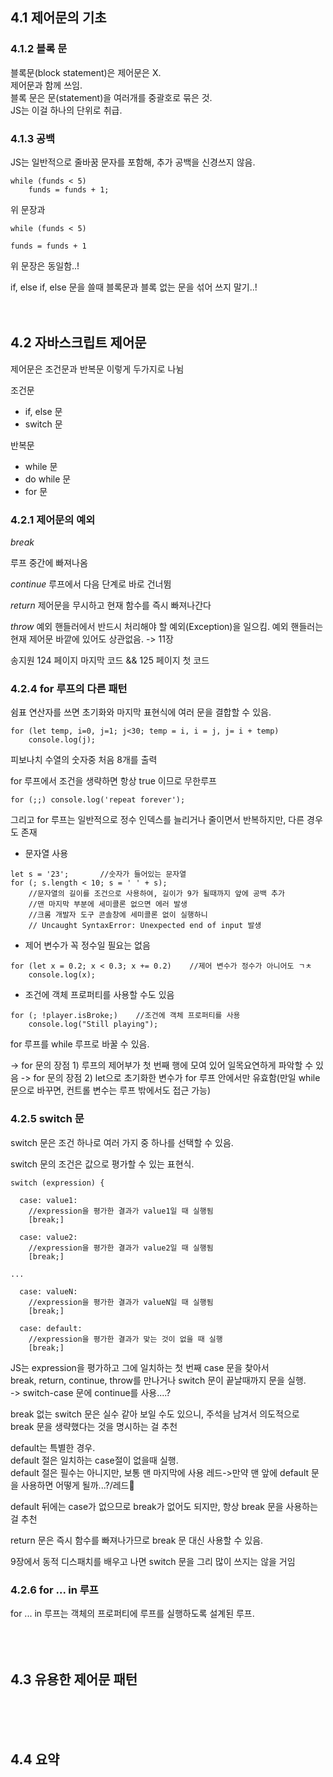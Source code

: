 ## 4.1 제어문의 기초


### 4.1.2 블록 문

블록문(block statement)은 제어문은 X.  
제어문과 함께 쓰임.  
블록 문은 문(statement)을 여러개를 중괄호로 묶은 것.  
JS는 이걸 하나의 단위로 취급.  

### 4.1.3 공백

JS는 일반적으로 줄바꿈 문자를 포함해, 추가 공백을 신경쓰지 않음.   

```
while (funds < 5)
	funds = funds + 1;
```

위 문장과 

```
while (funds < 5)

funds = funds + 1
```
위 문장은 동일함..!   

if, else if, else 문을 쓸때 블록문과 블록 없는 문을 섞어 쓰지 말기..!
<br>
<br>
<br>

## 4.2 자바스크립트 제어문

제어문은 조건문과 반복문 이렇게 두가지로 나뉨

조건문 
- if, else 문
- switch 문

반복문
- while 문
- do while 문
- for 문


### 4.2.1 제어문의 예외

*break*

루프 중간에 빠져나옴

*continue*
루프에서 다음 단계로 바로 건너뜀

*return*
제어문을 무시하고 현재 함수를 즉시 빠져나간다

*throw*
예외 핸들러에서 반드시 처리해야 할 예외(Exception)을 일으킴. 예외 핸들러는 현재 제어문 바깥에 있어도 상관없음. -> 11장



송지원 124 페이지 마지막 코드 && 125 페이지 첫 코드 

### 4.2.4 for 루프의 다른 패턴

쉼표 연산자를 쓰면 초기화와 마지막 표현식에 여러 문을 결합할 수 있음.   
```
for (let temp, i=0, j=1; j<30; temp = i, i = j, j= i + temp)
	console.log(j);
```
피보나치 수열의 숫자중 처음 8개를 출력



for 루프에서 조건을 생략하면 항상 true 이므로 무한루프
```
for (;;) console.log('repeat forever');
```

그리고 for 루프는 일반적으로 정수 인덱스를 늘리거나 줄이면서 반복하지만, 다른 경우도 존재

- 문자열 사용
```
let s = '23';		//숫자가 들어있는 문자열
for (; s.length < 10; s = ' ' + s);	
	//문자열의 길이를 조건으로 사용하여, 길이가 9가 될때까지 앞에 공백 추가
	//맨 마지막 부분에 세미콜론 없으면 에러 발생
	//크롬 개발자 도구 콘솔창에 세미콜론 없이 실행하니
	// Uncaught SyntaxError: Unexpected end of input 발생 
```


- 제어 변수가 꼭 정수일 필요는 없음

```
for (let x = 0.2; x < 0.3; x += 0.2) 	//제어 변수가 정수가 아니어도 ㄱㅊ
	console.log(x);
```


- 조건에 객체 프로퍼티를 사용할 수도 있음
```
for (; !player.isBroke;)	//조건에 객체 프로퍼티를 사용
	console.log("Still playing");
```


for 루프를 while 루프로 바꿀 수 있음.

-> for 문의 장점 1) 루프의 제어부가 첫 번째 행에 모여 있어 일목요연하게 파악할 수 있음
-> for 문의 장점 2) let으로 초기화한 변수가 for 루프 안에서만 유효함(만일 while 문으로 바꾸면, 컨트롤 변수는 루프 밖에서도 접근 가능)




### 4.2.5 switch 문
switch 문은 조건 하나로 여러 가지 중 하나를 선택할 수 있음.

switch 문의 조건은 값으로 평가할 수 있는 표현식. 


```
switch (expression) {

  case: value1:
    //expression을 평가한 결과가 value1일 때 실행됨
    [break;]

  case: value2:
    //expression을 평가한 결과가 value2일 때 실행됨
    [break;]

...

  case: valueN:
    //expression을 평가한 결과가 valueN일 때 실행됨
    [break;]

  case: default:
    //expression을 평가한 결과가 맞는 것이 없을 때 실행
    [break;]
```

JS는 expression을 평가하고 그에 일치하는 첫 번째 case 문을 찾아서   
break, return, continue, throw를 만나거나 switch 문이 끝날때까지 문을 실행.  
-> switch-case 문에 continue를 사용....?

break 없는 switch 문은 실수 같아 보일 수도 있으니, 주석을 남겨서 의도적으로 break 문을 생략했다는 것을 명시하는 걸 추천

default는 특별한 경우.  
default 절은 일치하는 case절이 없을때 실행.  
default 절은 필수는 아니지만, 보통 맨 마지막에 사용
레드->만약 맨 앞에 default 문을 사용하면 어떻게 될까...?/레드

default 뒤에는 case가 없으므로 break가 없어도 되지만, 항상 break 문을 사용하는 걸 추천

return 문은 즉시 함수를 빠져나가므로 break 문 대신 사용할 수 있음.  

9장에서 동적 디스패치를 배우고 나면 switch 문을 그리 많이 쓰지는 않을 거임


### 4.2.6 for ... in 루프
for ... in 루프는 객체의 프로퍼티에 루프를 실행하도록 설계된 루프.  
<br>
<br>
<br>

## 4.3 유용한 제어문 패턴

<br>
<br>
<br>

## 4.4 요약

<br>
<br>
<br>
